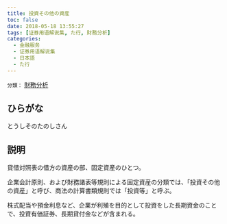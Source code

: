 ```yaml
---
title: 投資その他の資産
toc: false
date: 2018-05-18 13:55:27
tags: [证券用语解说集, た行, 財務分析]
categories:
  - 金融服务
  - 证券用语解说集
  - 日本語
  - た行
---
```


`分類：` [財務分析](/tags/財務分析/)

## ひらがな

とうしそのたのしさん

## 説明

貸借対照表の借方の資産の部、固定資産のひとつ。

企業会計原則、および財務諸表等規則による固定資産の分類では、「投資その他の資産」と呼び、商法の計算書類規則では「投資等」と呼ぶ。

株式配当や預金利息など、企業が利殖を目的として投資をした長期資金のことで、投資有価証券、長期貸付金などが含まれる。
